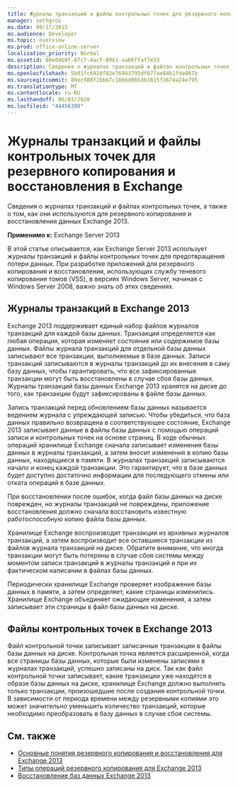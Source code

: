 ```yaml
---
title: Журналы транзакций и файлы контрольных точек для резервного копирования и восстановления в Exchange
manager: sethgros
ms.date: 09/17/2015
ms.audience: Developer
ms.topic: overview
ms.prod: office-online-server
localization_priority: Normal
ms.assetid: 80e04b9f-87c7-4acf-89b1-aa66ffaf7e53
description: Сведения о журналах транзакций и файлах контрольных точек, а также о том, как они используются для резервного копирования и восстановления данных Exchange 2013.
ms.openlocfilehash: 5b01fc6924f82e76943795df877ae84b1fde087b
ms.sourcegitcommit: 88ec988f2bb67c1866d06b361615f3674a24e795
ms.translationtype: MT
ms.contentlocale: ru-RU
ms.lasthandoff: 06/03/2020
ms.locfileid: "44456390"
---
```

# <a name="transaction-logs-and-checkpoint-files-for-backup-and-restore-in-exchange"></a>Журналы транзакций и файлы контрольных точек для резервного копирования и восстановления в Exchange

Сведения о журналах транзакций и файлах контрольных точек, а также о том, как они используются для резервного копирования и восстановления данных Exchange 2013.
  
**Применимо к:** Exchange Server 2013 
  
В этой статье описывается, как Exchange Server 2013 использует журналы транзакций и файлы контрольных точек для предотвращения потери данных. При разработке приложений для резервного копирования и восстановления, использующих службу теневого копирования томов (VSS), в версиях Windows Server, начиная с Windows Server 2008, важно знать об этих сведениях.
  
## <a name="transaction-logs-in-exchange-2013"></a>Журналы транзакций в Exchange 2013

Exchange 2013 поддерживает единый набор файлов журналов транзакций для каждой базы данных. Транзакция определяется как любая операция, которая изменяет состояние или содержимое базы данных. Файлы журнала транзакций для отдельной базы данных записывают все транзакции, выполняемые в базе данных. Записи транзакций записываются в журналы транзакций до их внесения в саму базу данных, чтобы гарантировать, что все зафиксированные транзакции могут быть восстановлены в случае сбоя базы данных. Журналы транзакций базы данных Exchange 2013 хранятся на диске до того, как транзакции будут зафиксированы в файле базы данных. 
  
Запись транзакций перед обновлением базы данных называется ведением журнала с упреждающей записью. Чтобы убедиться, что база данных правильно возвращена в соответствующее состояние, Exchange 2013 записывает данные в файлы базы данных с помощью операций записи и контрольных точек на основе страниц. В ходе обычных операций хранилище Exchange сначала записывает изменения базы данных в журналы транзакций, а затем вносит изменения в копию базы данных, находящиеся в памяти. В журналах транзакций записываются начало и конец каждой транзакции. Это гарантирует, что в базе данных будет доступно достаточно информации для последующего отмены или отката операций в базе данных.
  
При восстановлении после ошибок, когда файл базы данных на диске поврежден, но журналы транзакций не повреждены, приложение восстановления должно сначала восстановить известную работоспособную копию файла базы данных.
  
Хранилище Exchange воспроизводит транзакции из архивных журналов транзакций, а затем воспроизводит все оставшиеся транзакции из файлов журнала транзакций на диске. Обратите внимание, что иногда транзакции могут быть потеряны в случае сбоя системы между моментом записи транзакций в журналы транзакций и при их фактическом написании в файлах базы данных. 
  
Периодически хранилище Exchange проверяет изображение базы данных в памяти, а затем определяет, какие страницы изменились. Хранилище Exchange объединяет ожидающие изменения, а затем записывает эти страницы в файл базы данных на диске.
  
## <a name="checkpoint-files-in-exchange-2013"></a>Файлы контрольных точек в Exchange 2013

Файл контрольной точки записывает записанные транзакции в файлы базы данных на диске. Контрольная точка является расширенной, когда все страницы базы данных, которые были изменены записями в журналах транзакций, успешно записаны на диск. Так как файл контрольной точки записывает, какие транзакции уже находятся в образе базы данных на диске, хранилище Exchange должно выполнять только транзакции, произошедшие после создания контрольной точки. В зависимости от периода времени между резервными копиями это может значительно уменьшить количество транзакций, которые необходимо преобразовать в базу данных в случае сбоя системы.
  
## <a name="see-also"></a>См. также

- [Основные понятия резервного копирования и восстановления для Exchange 2013](backup-and-restore-concepts-for-exchange-2013.md)
- [Типы операций резервного копирования для Exchange 2013](types-of-backup-operations-for-exchange-2013.md)
- [Восстановление баз данных Exchange 2013](restoring-exchange-2013-databases.md)
    

